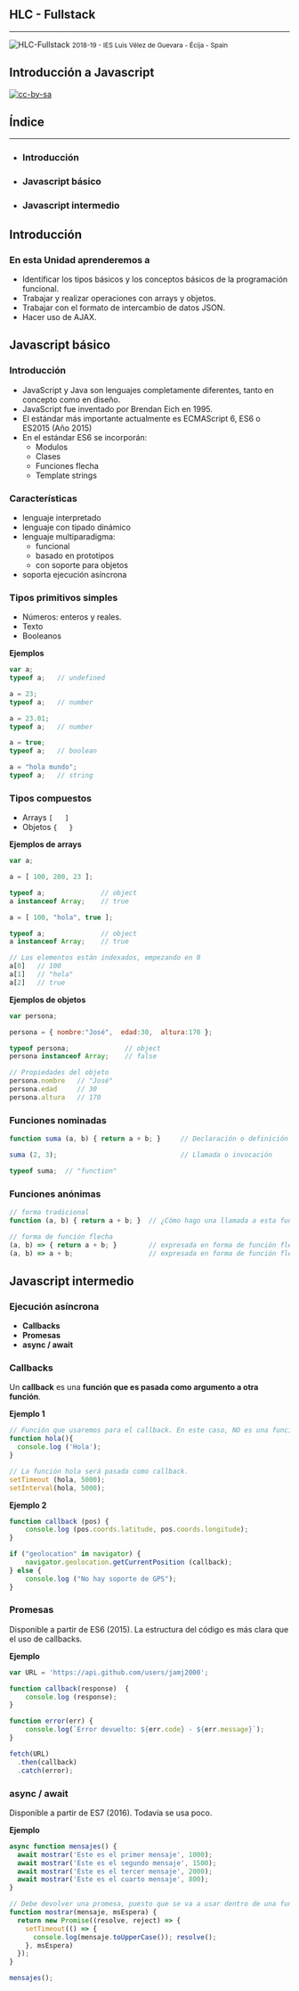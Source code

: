 <!---
Ejemplos de inserción de videos

<video class="stretch" controls><source src="http://clips.vorwaerts-gmbh.de/big_buck_bunny.mp4" type="video/mp4"></video>
<iframe width="560" height="315" src="https://www.youtube.com/embed/3RBq-WlL4cU" frameborder="0" allowfullscreen></iframe>

slide: data-background="#ff0000" 
element: class="fragment" data-fragment-index="1"
-->

## HLC - Fullstack
---
![HLC-Fullstack](http://jamj2000.github.io/hlc-fullstack/hlc-fullstack.png)
<small> 2018-19 - IES Luis Vélez de Guevara - Écija - Spain </small>


## Introducción a Javascript

[![cc-by-sa](http://jamj2000.github.io/hlc-fullstack/cc-by-sa.png)](http://creativecommons.org/licenses/by-sa/4.0/)


## Índice
--- 
- ### Introducción
- ### Javascript básico
- ### Javascript intermedio


<!--- Note: Nota a pie de página. -->



## Introducción


### En esta Unidad aprenderemos a

- Identificar los tipos básicos y los conceptos básicos de la programación funcional.
- Trabajar y realizar operaciones con arrays y objetos.
- Trabajar con el formato de intercambio de datos JSON.
- Hacer uso de AJAX.



## Javascript básico


### Introducción

- JavaScript y Java son lenguajes completamente diferentes, tanto en concepto como en diseño.
- JavaScript fue inventado por Brendan Eich en 1995.
- El estándar más importante actualmente es ECMAScript 6, ES6 o ES2015 (Año 2015) 
- En el estándar ES6 se incorporán: 
  - Modulos
  - Clases
  - Funciones flecha
  - Template strings


### Características

- lenguaje interpretado
- lenguaje con tipado dinámico
- lenguaje multiparadigma:
  - funcional
  - basado en prototipos
  - con soporte para objetos
- soporta ejecución asíncrona


### Tipos primitivos simples

- Números: enteros y reales.
- Texto
- Booleanos


**Ejemplos**
 
```javascript
var a;
typeof a;   // undefined

a = 23;
typeof a;   // number

a = 23.01;  
typeof a;   // number 

a = true; 
typeof a;   // boolean

a = "hola mundo";
typeof a;   // string
```


### Tipos compuestos

- Arrays  `[   ]`
- Objetos  `{   }`


**Ejemplos de arrays**

```javascript
var a;

a = [ 100, 200, 23 ]; 

typeof a;              // object
a instanceof Array;    // true 

a = [ 100, "hola", true ]; 

typeof a;              // object
a instanceof Array;    // true

// Los elementos están indexados, empezando en 0
a[0]   // 100
a[1]   // "hola"
a[2]   // true
```


**Ejemplos de objetos**

```javascript
var persona;

persona = { nombre:"José",  edad:30,  altura:170 };

typeof persona;              // object
persona instanceof Array;    // false

// Propiedades del objeto
persona.nombre   // "José"
persona.edad     // 30
persona.altura   // 170
```


### Funciones nominadas

```javascript
function suma (a, b) { return a + b; }     // Declaración o definición

suma (2, 3);                               // Llamada o invocación

typeof suma;  // "function"
```


### Funciones anónimas

```javascript
// forma tradicional
function (a, b) { return a + b; }  // ¿Cómo hago una llamada a esta función??     

// forma de función flecha 
(a, b) => { return a + b; }        // expresada en forma de función flecha
(a, b) => a + b;                   // expresada en forma de función flecha, simplificando return
```



## Javascript intermedio


### Ejecución asíncrona

- **Callbacks**
- **Promesas**
- **async / await**


### Callbacks

Un **callback** es una **función que es pasada como argumento a otra función**.


**Ejemplo 1**

```javascript
// Función que usaremos para el callback. En este caso, NO es una función anónima.
function hola(){
  console.log ('Hola');
}

// La función hola será pasada como callback.
setTimeout (hola, 5000);  
setInterval(hola, 5000);  
```


**Ejemplo 2**

```javascript
function callback (pos) {
    console.log (pos.coords.latitude, pos.coords.longitude);
}

if ("geolocation" in navigator) {
    navigator.geolocation.getCurrentPosition (callback);
} else {
    console.log ("No hay soporte de GPS");
}
```


### Promesas

Disponible a partir de ES6 (2015). 
La estructura del código es más clara que el uso de callbacks.


**Ejemplo**

```javascript
var URL = 'https://api.github.com/users/jamj2000';

function callback(response)  {
    console.log (response);
}

function error(err) {
    console.log(`Error devuelto: ${err.code} - ${err.message}`);
}

fetch(URL)
  .then(callback)
  .catch(error);
```


### async / await

Disponible a partir de ES7 (2016). 
Todavía se usa poco.


**Ejemplo**

```javascript
async function mensajes() {
  await mostrar('Este es el primer mensaje', 1000);
  await mostrar('Este es el segundo mensaje', 1500);
  await mostrar('Este es el tercer mensaje', 2000);
  await mostrar('Este es el cuarto mensaje', 800);
}

// Debe devolver una promesa, puesto que se va a usar dentro de una función async
function mostrar(mensaje, msEspera) {
  return new Promise((resolve, reject) => {
    setTimeout(() => {
      console.log(mensaje.toUpperCase()); resolve();
    }, msEspera)
  });
}

mensajes();
```